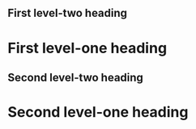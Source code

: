 ## First level-two heading

# First level-one heading

## Second level-two heading

# Second level-one heading
